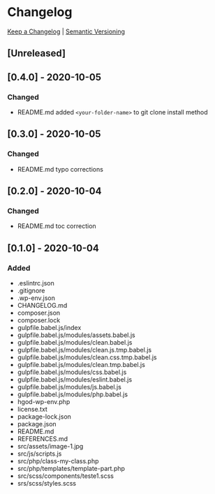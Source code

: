 # Changelog

[Keep a Changelog](https://keepachangelog.com/) | [Semantic Versioning](https://semver.org/)

## [Unreleased]

## [0.4.0] - 2020-10-05

### Changed

- README.md added `<your-folder-name>` to git clone install method

## [0.3.0] - 2020-10-05

### Changed

- README.md typo corrections

## [0.2.0] - 2020-10-04

### Changed

- README.md toc correction

## [0.1.0] - 2020-10-04

### Added

- .eslintrc.json
- .gitignore
- .wp-env.json
- CHANGELOG.md
- composer.json
- composer.lock
- gulpfile.babel.js/index
- gulpfile.babel.js/modules/assets.babel.js
- gulpfile.babel.js/modules/clean.babel.js
- gulpfile.babel.js/modules/clean.js.tmp.babel.js
- gulpfile.babel.js/modules/clean.css.tmp.babel.js
- gulpfile.babel.js/modules/clean.tmp.babel.js
- gulpfile.babel.js/modules/css.babel.js
- gulpfile.babel.js/modules/eslint.babel.js
- gulpfile.babel.js/modules/js.babel.js
- gulpfile.babel.js/modules/php.babel.js
- hgod-wp-env.php
- license.txt
- package-lock.json
- package.json
- README.md
- REFERENCES.md
- src/assets/image-1.jpg
- src/js/scripts.js
- src/php/class-my-class.php
- src/php/templates/template-part.php
- src/scss/components/teste1.scss
- srs/scss/styles.scss
